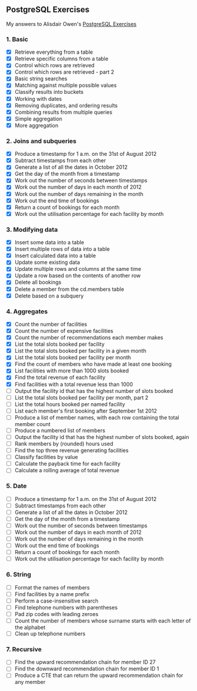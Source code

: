 ## PostgreSQL Exercises
My answers to Alisdair Owen's [PostgreSQL Exercises](https://pgexercises.com)

### 1. Basic

- [x] Retrieve everything from a table
- [x] Retrieve specific columns from a table
- [x] Control which rows are retrieved
- [x] Control which rows are retrieved - part 2
- [x] Basic string searches
- [x] Matching against multiple possible values
- [x] Classify results into buckets
- [x] Working with dates
- [x] Removing duplicates, and ordering results
- [x] Combining results from multiple queries
- [x] Simple aggregation
- [x] More aggregation

### 2. Joins and subqueries

- [x] Produce a timestamp for 1 a.m. on the 31st of August 2012
- [x] Subtract timestamps from each other
- [x] Generate a list of all the dates in October 2012
- [x] Get the day of the month from a timestamp
- [x] Work out the number of seconds between timestamps
- [x] Work out the number of days in each month of 2012
- [x] Work out the number of days remaining in the month
- [x] Work out the end time of bookings
- [x] Return a count of bookings for each month
- [x] Work out the utilisation percentage for each facility by month

### 3. Modifying data

- [x] Insert some data into a table
- [x] Insert multiple rows of data into a table
- [x] Insert calculated data into a table
- [x] Update some existing data
- [x] Update multiple rows and columns at the same time
- [x] Update a row based on the contents of another row
- [x] Delete all bookings
- [x] Delete a member from the cd.members table
- [x] Delete based on a subquery

### 4. Aggregates

- [x] Count the number of facilities
- [x] Count the number of expensive facilities
- [x] Count the number of recommendations each member makes
- [x] List the total slots booked per facility
- [x] List the total slots booked per facility in a given month
- [x] List the total slots booked per facility per month
- [x] Find the count of members who have made at least one booking
- [x] List facilities with more than 1000 slots booked
- [x] Find the total revenue of each facility
- [x] Find facilities with a total revenue less than 1000
- [ ] Output the facility id that has the highest number of slots booked
- [ ] List the total slots booked per facility per month, part 2
- [ ] List the total hours booked per named facility
- [ ] List each member's first booking after September 1st 2012
- [ ] Produce a list of member names, with each row containing the total member count
- [ ] Produce a numbered list of members
- [ ] Output the facility id that has the highest number of slots booked, again
- [ ] Rank members by (rounded) hours used
- [ ] Find the top three revenue generating facilities
- [ ] Classify facilities by value
- [ ] Calculate the payback time for each facility
- [ ] Calculate a rolling average of total revenue

### 5. Date

- [ ] Produce a timestamp for 1 a.m. on the 31st of August 2012
- [ ] Subtract timestamps from each other
- [ ] Generate a list of all the dates in October 2012
- [ ] Get the day of the month from a timestamp
- [ ] Work out the number of seconds between timestamps
- [ ] Work out the number of days in each month of 2012
- [ ] Work out the number of days remaining in the month
- [ ] Work out the end time of bookings
- [ ] Return a count of bookings for each month
- [ ] Work out the utilisation percentage for each facility by month

### 6. String

- [ ] Format the names of members
- [ ] Find facilities by a name prefix
- [ ] Perform a case-insensitive search
- [ ] Find telephone numbers with parentheses
- [ ] Pad zip codes with leading zeroes
- [ ] Count the number of members whose surname starts with each letter of the alphabet
- [ ] Clean up telephone numbers

### 7. Recursive

- [ ] Find the upward recommendation chain for member ID 27
- [ ] Find the downward recommendation chain for member ID 1
- [ ] Produce a CTE that can return the upward recommendation chain for any member
